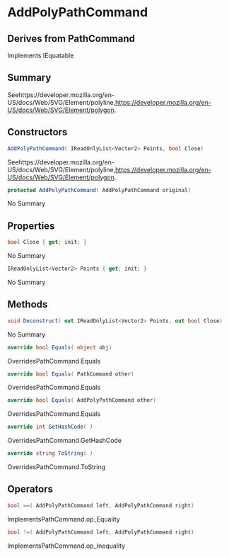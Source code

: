# AddPolyPathCommand

## Derives from PathCommand
Implements IEquatable<AddPolyPathCommand>

## Summary

Seehttps://developer.mozilla.org/en-US/docs/Web/SVG/Element/polyline,https://developer.mozilla.org/en-US/docs/Web/SVG/Element/polygon.
## Constructors

```c#
AddPolyPathCommand( IReadOnlyList<Vector2> Points, bool Close) 
```
Seehttps://developer.mozilla.org/en-US/docs/Web/SVG/Element/polyline,https://developer.mozilla.org/en-US/docs/Web/SVG/Element/polygon.
```c#
protected AddPolyPathCommand( AddPolyPathCommand original) 
```
No Summary
## Properties

```c#
bool Close { get; init; } 
```
No Summary
```c#
IReadOnlyList<Vector2> Points { get; init; } 
```
No Summary
## Methods

```c#
void Deconstruct( out IReadOnlyList<Vector2> Points, out bool Close) 
```
No Summary
```c#
override bool Equals( object obj) 
```
OverridesPathCommand.Equals
```c#
override bool Equals( PathCommand other) 
```
OverridesPathCommand.Equals
```c#
override bool Equals( AddPolyPathCommand other) 
```
OverridesPathCommand.Equals
```c#
override int GetHashCode( ) 
```
OverridesPathCommand.GetHashCode
```c#
override string ToString( ) 
```
OverridesPathCommand.ToString
## Operators

```c#
bool ==( AddPolyPathCommand left, AddPolyPathCommand right) 
```
ImplementsPathCommand.op_Equality
```c#
bool !=( AddPolyPathCommand left, AddPolyPathCommand right) 
```
ImplementsPathCommand.op_Inequality
